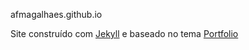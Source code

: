 afmagalhaes.github.io

Site construído com [Jekyll](https://jekyllrb.com/) e baseado no tema [Portfolio](https://github.com/jamigibbs/portfolio)

